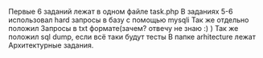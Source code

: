 Первые 6 заданий лежат в одном файле task.php
В заданиях 5-6 использовал hard запросы в базу с помощью mysqli
Так же отдельно положил Запросы в txt формате(зачем? отвечу не знаю :) )
Так же положил sql dump, если всё таки будут тесты
В папке arhitecture лежат Архитектурные задания.